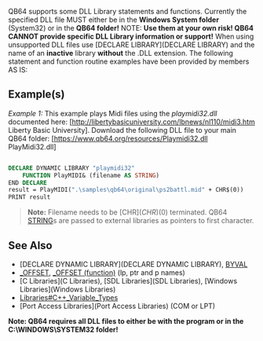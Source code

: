 QB64 supports some DLL Library statements and functions. Currently the specified DLL file MUST either be in the **Windows System folder** (System32) or in the **QB64 folder!** NOTE: **Use them at your own risk! QB64 CANNOT provide specific DLL Library information or support!** When using unsupported DLL files use [DECLARE LIBRARY](DECLARE LIBRARY) and the name of an **inactive** library **without** the .DLL extension. The following statement and function routine examples have been provided by members AS IS:

	
## Example(s)

*Example 1:* This example plays Midi files using the *playmidi32.dll* documented here: [http://libertybasicuniversity.com/lbnews/nl110/midi3.htm Liberty Basic University]. Download the following DLL file to your main QB64 folder: [https://www.qb64.org/resources/Playmidi32.dll PlayMidi32.dll]

```vb

DECLARE DYNAMIC LIBRARY "playmidi32"
    FUNCTION PlayMIDI& (filename AS STRING)
END DECLARE
result = PlayMIDI(".\samples\qb64\original\ps2battl.mid" + CHR$(0))
PRINT result

```
>  **Note:** Filename needs to be [CHR$](CHR$)(0) terminated. QB64 [STRING](STRING)s are passed to external libraries as pointers to first character.


## See Also


* [DECLARE DYNAMIC LIBRARY](DECLARE DYNAMIC LIBRARY), [BYVAL](BYVAL)
* [_OFFSET](_OFFSET), [_OFFSET (function)](_OFFSET (function)) (lp, ptr and p names)
* [C Libraries](C Libraries), [SDL Libraries](SDL Libraries), [Windows Libraries](Windows Libraries)
* [Libraries#C++_Variable_Types](Libraries#C++_Variable_Types)
* [Port Access Libraries](Port Access Libraries) (COM or LPT)


**Note: QB64 requires all DLL files to either be with the program or in the C:\WINDOWS\SYSTEM32 folder!**




